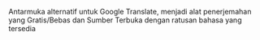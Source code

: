 Antarmuka alternatif untuk Google Translate, menjadi alat penerjemahan yang Gratis/Bebas dan Sumber Terbuka dengan ratusan bahasa yang tersedia
